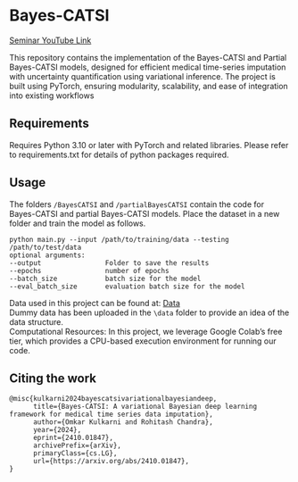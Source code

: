 # Bayes-CATSI
[Seminar YouTube Link](https://youtu.be/roWfvmFN9Qc)

This repository contains the implementation of the Bayes-CATSI and Partial Bayes-CATSI models, designed for efficient medical time-series imputation with uncertainty quantification using variational inference. The project is built using PyTorch, ensuring modularity, scalability, and ease of integration into existing workflows

## Requirements
Requires Python 3.10 or later with PyTorch and related libraries. Please refer to requirements.txt for details of python packages required.

## Usage
The folders `/BayesCATSI` and `/partialBayesCATSI` contain the code for Bayes-CATSI and partial Bayes-CATSI models. Place the dataset in a new folder and train the model as follows.
```{bash}
python main.py --input /path/to/training/data --testing /path/to/test/data
optional arguments:
--output                Folder to save the results
--epochs                number of epochs
--batch_size            batch size for the model
--eval_batch_size       evaluation batch size for the model
```

Data used in this project can be found at: [Data](https://physionet.org/content/challenge-2018/1.0.0/) <br>
Dummy data has been uploaded in the `\data` folder to provide an idea of the data structure. <br>
Computational Resources: In this project, we leverage Google Colab’s free tier, which provides a CPU-based execution environment for running our code.

## Citing the work
```{bash}
@misc{kulkarni2024bayescatsivariationalbayesiandeep,
      title={Bayes-CATSI: A variational Bayesian deep learning framework for medical time series data imputation}, 
      author={Omkar Kulkarni and Rohitash Chandra},
      year={2024},
      eprint={2410.01847},
      archivePrefix={arXiv},
      primaryClass={cs.LG},
      url={https://arxiv.org/abs/2410.01847}, 
}
```



